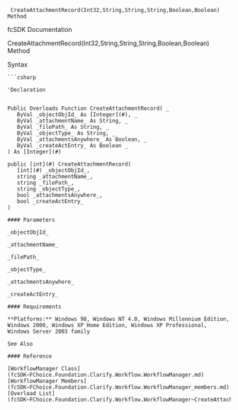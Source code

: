 ﻿     CreateAttachmentRecord(Int32,String,String,String,Boolean,Boolean) Method                                                   

fcSDK Documentation

CreateAttachmentRecord(Int32,String,String,String,Boolean,Boolean) Method

Syntax

```vbnet
```csharp

'Declaration
 

Public Overloads Function CreateAttachmentRecord( _
   ByVal _objectObjId_ As [Integer](#), _
   ByVal _attachmentName_ As String, _
   ByVal _filePath_ As String, _
   ByVal _objectType_ As String, _
   ByVal _attachmentsAnywhere_ As Boolean, _
   ByVal _createActEntry_ As Boolean _
) As [Integer](#)

public [int](#) CreateAttachmentRecord( 
   [int](#) _objectObjId_,
   string _attachmentName_,
   string _filePath_,
   string _objectType_,
   bool _attachmentsAnywhere_,
   bool _createActEntry_
)

#### Parameters

_objectObjId_

_attachmentName_

_filePath_

_objectType_

_attachmentsAnywhere_

_createActEntry_

#### Requirements

**Platforms:** Windows 98, Windows NT 4.0, Windows Millennium Edition, Windows 2000, Windows XP Home Edition, Windows XP Professional, Windows Server 2003 family

See Also

#### Reference

[WorkflowManager Class](fcSDK~FChoice.Foundation.Clarify.Workflow.WorkflowManager.md)  
[WorkflowManager Members](fcSDK~FChoice.Foundation.Clarify.Workflow.WorkflowManager_members.md)  
[Overload List](fcSDK~FChoice.Foundation.Clarify.Workflow.WorkflowManager~CreateAttachmentRecord.md)